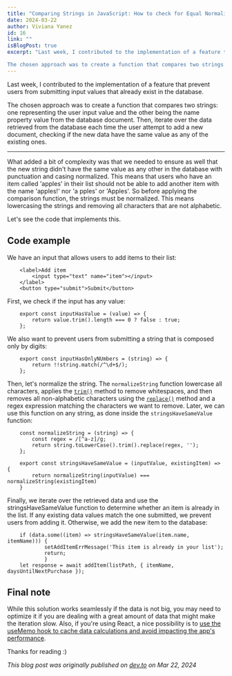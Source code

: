 ```yaml
---
title: "Comparing Strings in JavaScript: How to check for Equal Normalized Values"
date: 2024-03-22
author: Viviana Yanez
id: 16
link: ""
isBlogPost: true
excerpt: "Last week, I contributed to the implementation of a feature that prevent users from submitting input values that already exist in the database.

The chosen approach was to create a function that compares two strings: one representing the user input value and the other being the name property value from the database document. Then, iterate over the data retrieved from the database each time the user attempt to add a new document, checking if the new data have the same value as any of the existing ones."
---
```


Last week, I contributed to the implementation of a feature that prevent users from submitting input values that already exist in the database.

The chosen approach was to create a function that compares two strings: one representing the user input value and the other being the name property value from the database document. Then, iterate over the data retrieved from the database each time the user attempt to add a new document, checking if the new data have the same value as any of the existing ones.

---

What added a bit of complexity was that we needed to ensure as well that the new string didn't have the same value as any other in the database with punctuation and casing normalized. This means that users who have an item called 'apples' in their list should not be able to add another item with the name 'apples!' nor 'a pples' or 'Apples'. So before applying the comparison function, the strings must be normalized. This means lowercasing the strings and removing all characters that are not alphabetic.

Let's see the code that implements this.

## Code example

We have an input that allows users to add items to their list:

        <label>Add item
            <input type="text" name="item"></input>
        </label>
        <button type="submit">Submit</button>

First, we check if the input has any value:

        export const inputHasValue = (value) => {
        	return value.trim().length === 0 ? false : true;
        };

We also want to prevent users from submitting a string that is composed only by digits:

        export const inputHasOnlyNUmbers = (string) => {
        	return !!string.match(/^\d+$/);
        };

Then, let's normalize the string. The `normalizeString` function lowercase all characters, applies the [`trim()`](https://developer.mozilla.org/en-US/docs/Web/JavaScript/Reference/Global_Objects/String/trim) method to remove whitespaces, and then removes all non-alphabetic characters using the [`replace()`](https://developer.mozilla.org/en-US/docs/Web/JavaScript/Reference/Global_Objects/String/replace) method and a regex expression matching the characters we want to remove.
Later, we can use this function on any string, as done inside the `stringsHaveSameValue` function:

        const normalizeString = (string) => {
        	const regex = /[^a-z]/g;
        	return string.toLowerCase().trim().replace(regex, '');
        };

        export const stringsHaveSameValue = (inputValue, existingItem) => {
        	return normalizeString(inputValue) === normalizeString(existingItem)
        }

Finally, we iterate over the retrieved data and use the stringsHaveSameValue function to determine whether an item is already in the list. If any existing data values match the one submitted, we prevent users from adding it. Otherwise, we add the new item to the database:

        if (data.some((item) => stringsHaveSameValue(item.name, itemName))) {
        		setAddItemErrMessage('This item is already in your list');
        		return;
        		}
        let response = await addItem(listPath, { itemName, daysUntilNextPurchase });



## Final note

While this solution works seamlessly if the data is not big, you may need to optimize it if you are dealing with a great amount of data that might make the iteration slow. Also, if you're using React, a nice possibility is to [use the useMemo hook to cache data calculations and avoid impacting the app's performance](https://dev.to/vivitt/react-hooks-when-to-use-usememo-5cc).

Thanks for reading :)

_This blog post was originally published on [dev.to](https://dev.to/vivitt/comparing-strings-in-javascript-how-to-check-for-equal-normalized-values-1hma) on Mar 22, 2024_
